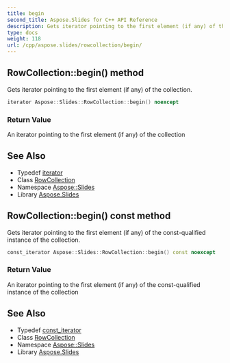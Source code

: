 ```yaml
---
title: begin
second_title: Aspose.Slides for C++ API Reference
description: Gets iterator pointing to the first element (if any) of the collection.
type: docs
weight: 118
url: /cpp/aspose.slides/rowcollection/begin/
---
```

## RowCollection::begin() method


Gets iterator pointing to the first element (if any) of the collection.

```cpp
iterator Aspose::Slides::RowCollection::begin() noexcept
```


### Return Value

An iterator pointing to the first element (if any) of the collection

## See Also

* Typedef [iterator](../iterator/)
* Class [RowCollection](../)
* Namespace [Aspose::Slides](../../)
* Library [Aspose.Slides](../../../)
## RowCollection::begin() const method


Gets iterator pointing to the first element (if any) of the const-qualified instance of the collection.

```cpp
const_iterator Aspose::Slides::RowCollection::begin() const noexcept
```


### Return Value

An iterator pointing to the first element (if any) of the const-qualified instance of the collection

## See Also

* Typedef [const_iterator](../const_iterator/)
* Class [RowCollection](../)
* Namespace [Aspose::Slides](../../)
* Library [Aspose.Slides](../../../)

